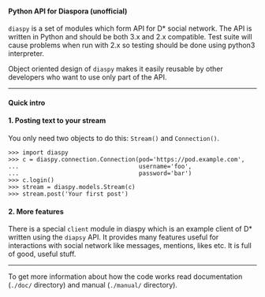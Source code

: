 #### Python API for Diaspora (unofficial)

`diaspy` is a set of modules which form API for D\* social network. 
The API is written in Python and should be both 3.x and 2.x compatible. 
Test suite will cause problems when run with 2.x so testing should be done 
using python3 interpreter.

Object oriented design of `diaspy` makes it easily reusable by other 
developers who want to use only part of the API.

----

#### Quick intro

#### 1. Posting text to your stream

You only need two objects to do this: `Stream()` and `Connection()`. 

    >>> import diaspy
    >>> c = diaspy.connection.Connection(pod='https://pod.example.com',
    ...                                  username='foo',
    ...                                  password='bar')
    >>> c.login()
    >>> stream = diaspy.models.Stream(c)
    >>> stream.post('Your first post')


#### 2. More features

There is a special `client` module in diaspy which is an example client 
of D\* written using the `diapsy` API. It provides many features useful for 
interactions with social network like messages, mentions, likes etc. 
It is full of good, useful stuff.

----

To get more information about how the code works read 
documentation (`./doc/` directory) and manual (`./manual/` directory).

